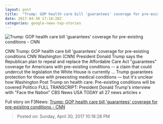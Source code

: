 ```yaml
---
layout: post
title:  "Trump: GOP health care bill 'guarantees' coverage for pre-existing conditions - CNN"
date: 2017-04-30 17:18:28Z
categories: google-news-top-stories
---
```


![Trump: GOP health care bill 'guarantees' coverage for pre-existing conditions - CNN](http://i2.cdn.cnn.com/cnnnext/dam/assets/170430105726-trump-100-day-rally-super-tease.jpg)

CNN Trump: GOP health care bill 'guarantees' coverage for pre-existing conditions CNN Washington (CNN) President Donald Trump says the Republican plan to repeal and replace the Affordable Care Act "guarantees" coverage for Americans with pre-existing conditions -- a claim that could undercut the legislation the White House is currently ... Trump guarantees protection for those with preexisting medical conditions — but it's unclear how Washington Post Trump on health care: Pre-existing conditions will be covered Politico FULL TRANSCRIPT: President Donald Trump's interview with "Face the Nation" CBS News USA TODAY all 27 news articles »


Full story on F3News: [Trump: GOP health care bill 'guarantees' coverage for pre-existing conditions - CNN](http://www.f3nws.com/n/cXjDmE)

> Posted on: Sunday, April 30, 2017 10:18:28 PM

